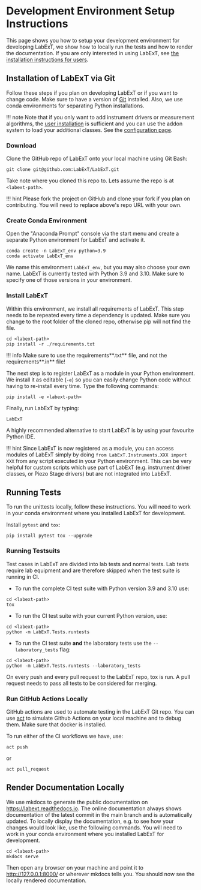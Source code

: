 # Development Environment Setup Instructions

This page shows you how to setup your development environment for developing LabExT, we show how to locally 
run the tests and how to render the documentation. If you are only interested in using LabExT, see [the 
installation instructions for users](installation.md).

## Installation of LabExT via Git
Follow these steps if you plan on developing LabExT or if you want to change code. Make sure to have a version
of [Git](https://git-scm.com) installed. Also, we use conda environments for separating Python installations.

!!! note
    Note that if you only want to add  instrument drivers or measurement algorithms, the
    [user installation](installation.md) is sufficient and you can use the addon system to load your additional
    classes. See the [configuration page](./settings_configuration.md#specify-addon-directories).

### Download

Clone the GitHub repo of LabExT onto your local machine using Git Bash:
```
git clone git@github.com:LabExT/LabExT.git
```

Take note where you cloned this repo to. Lets assume the repo is at `<labext-path>`.

!!! hint
    Please fork the project on GitHub and clone your fork if you plan on contributing. You will need to replace above's
    repo URL with your own.

### Create Conda Environment

Open the "Anaconda Prompt" console via the start menu and create a separate Python environment for LabExT and activate
it.
```
conda create -n LabExT_env python=3.9
conda activate LabExT_env
```
We name this environment `LabExT_env`, but you may also choose your own name. LabExT is currently tested with
Python 3.9 and 3.10. Make sure to specify one of those versions in your environment.

### Install LabExT

Within this environment, we install all requirements of LabExT. This step needs to be repeated every time a dependency
is updated. Make sure you change to the root folder of the cloned repo, otherwise pip will not find the file.
```
cd <labext-path>
pip install -r ./requirements.txt
```

!!! info
    Make sure to use the requirements**.txt** file, and not the requirements**.in** file!

The next step is to register LabExT as a module in your Python environment. We install it as editable (`-e`) so you can
easily change Python code without having to re-install every time. Type the following commands:
```
pip install -e <labext-path>
```

Finally, run LabExT by typing:
```
LabExT
```
A highly recommended alternative to start LabExT is by using your favourite Python IDE.

!!! hint
    Since LabExT is now registered as a module, you can access modules of LabExT simply by
    doing `from LabExT.Instruments.XXX import XXX` from any script executed in your Python environment.
    This can be very helpful for custom scripts which use part of LabExT (e.g. instrument driver classes, or
    Piezo Stage drivers) but are not integrated into LabExT.

## Running Tests

To run the unittests locally, follow these instructions. You will need to work in your conda environment where you
installed LabExT for development.

Install `pytest` and `tox`:
```
pip install pytest tox --upgrade
```


### Running Testsuits
Test cases in LabExT are divided into lab tests and normal tests. Lab tests require lab equipment and are therefore skipped when the test suite is running in CI.

- To run the complete CI test suite with Python version 3.9 and 3.10 use:
```
cd <labext-path>
tox
```

- To run the CI test suite with your current Python version, use:
```
cd <labext-path>
python -m LabExT.Tests.runtests
```

- To run the CI test suite **and** the laboratory tests use the `--laboratory_tests` flag:
```
cd <labext-path>
python -m LabExT.Tests.runtests --laboratory_tests
```

On every push and every pull request to the LabExT repo, tox is run. A pull request needs to pass all tests to be
considered for merging.

### Run GitHub Actions Locally

GitHub actions are used to automate testing in the LabExT Git repo. You can use [act](https://github.com/nektos/act) to
simulate Github Actions on your local machine and to debug them. Make sure that docker is installed.

To run either of the CI workflows we have, use:
```
act push
```
or 
```
act pull_request
```

## Render Documentation Locally

We use mkdocs to generate the public documentation on https://labext.readthedocs.io. The online documentation always 
shows documentation of the latest commit in the main branch and is automatically updated. To locally display the 
documentation, e.g. to see how your changes would look like, use the following commands.
You will need to work in your conda environment where you installed LabExT for development.
```
cd <labext-path>
mkdocs serve
```
Then open any browser on your machine and point it to http://127.0.0.1:8000/ or wherever mkdocs tells you. You should
now see the locally rendered documentation.

